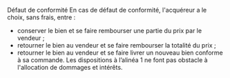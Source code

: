 Défaut de conformité
En cas de défaut de conformité, l'acquéreur a le choix, sans frais, entre :
- conserver le bien et se faire rembourser une partie du prix par le vendeur ;
- retourner le bien au vendeur et se faire rembourser la totalité du prix ;
- retourner le bien au vendeur et se faire livrer un nouveau bien conforme à sa commande.
Les dispositions à l’alinéa 1 ne font pas obstacle à l'allocation de dommages et intérêts.